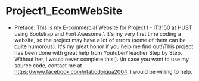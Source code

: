 # Project1_EcomWebSite
- Preface:
This is my E-commercial Website for Project I - IT3150 at HUST using Bootstrap and Font Awesome.\\ It's my very first time coding a website, so the project may have a lot of errors (some of them can be quite humorous). It's my great honor if you help me find out!\\This project has been done with great help from Youtuber/Teacher Step by Step. Without her, I would never complete this:). \\In case you want to use my source code, contact me at https://www.facebook.com/ntabodoiqua2004. I would be willing to help.

